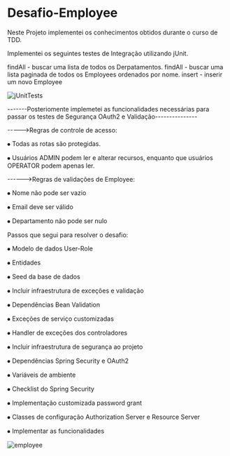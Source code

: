 # Desafio-Employee

Neste Projeto implementei os conhecimentos obtidos durante o curso de TDD.

Implementei os seguintes testes de Integração utilizando jUnit.

findAll - buscar uma lista de todos os Derpatamentos.
findAll - buscar uma lista paginada de todos os Employees ordenados por  nome.
insert - inserir um novo Employee


![jUnitTests](https://github.com/DennerOl/Desafio-Employee/assets/124217386/832e304a-8036-4f6f-98fc-773969656056)





-------Posteriomente implemetei as funcionalidades necessárias para passar os testes de Segurança OAuth2 e Validação---------------



----->Regras de controle de acesso:

⦁	Todas as rotas são protegidas.

⦁	Usuários ADMIN podem ler e alterar recursos, enquanto que usuários OPERATOR podem apenas ler.

------>Regras de validações de Employee:

⦁	Nome não pode ser vazio

⦁	Email deve ser válido

⦁	Departamento não pode ser nulo


Passos que segui para resolver o desafio:

⦁	Modelo de dados User-Role

⦁	Entidades

⦁	Seed da base de dados

⦁	Incluir infraestrutura de exceções e validação

⦁	Dependências Bean Validation

⦁	Exceções de serviço customizadas

⦁	Handler de exceções dos controladores

⦁	Incluir infraestrutura de segurança ao projeto

⦁	Dependências Spring Security e OAuth2

⦁	Variáveis de ambiente

⦁	Checklist do Spring Security

⦁	Implementação customizada password grant

⦁	Classes de configuração Authorization Server e Resource Server

⦁	Implementar as funcionalidades


![employee](https://github.com/DennerOl/Desafio-Employee/assets/124217386/f6ad6550-ec1a-4de4-9556-38672a83fe50)

